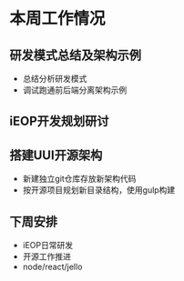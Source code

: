 # 本周工作情况

## 研发模式总结及架构示例

- 总结分析研发模式
- 调试跑通前后端分离架构示例

## iEOP开发规划研讨

## 搭建UUI开源架构

- 新建独立git仓库存放新架构代码
- 按开源项目规划新目录结构，使用gulp构建

## 下周安排
* iEOP日常研发
* 开源工作推进
* node/react/jello
